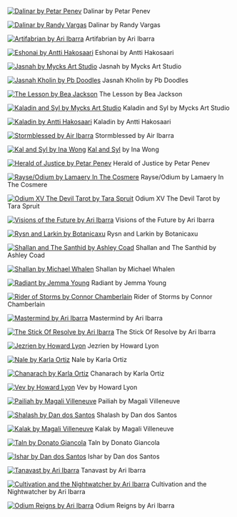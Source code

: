 [![Dalinar by Petar Penev](00_dalinar_by_petar_penev.jpg "Dalinar by Petar Penev")](https://raw.githubusercontent.com/buckmanc/Wallpapers/main/mobile/stormlight/00_dalinar_by_petar_penev.jpg)
Dalinar by Petar Penev

[![Dalinar by Randy Vargas](01_dalinar_by_randy_vargas.jpg "Dalinar by Randy Vargas")](https://raw.githubusercontent.com/buckmanc/Wallpapers/main/mobile/stormlight/01_dalinar_by_randy_vargas.jpg)
Dalinar by Randy Vargas

[![Artifabrian by Ari Ibarra](02_artifabrian_by_ari_ibarra.jpg "Artifabrian by Ari Ibarra")](https://raw.githubusercontent.com/buckmanc/Wallpapers/main/mobile/stormlight/02_artifabrian_by_ari_ibarra.jpg)
Artifabrian by Ari Ibarra

[![Eshonai by Antti Hakosaari](eshonai_by_antti_hakosaari.jpg "Eshonai by Antti Hakosaari")](https://raw.githubusercontent.com/buckmanc/Wallpapers/main/mobile/stormlight/eshonai_by_antti_hakosaari.jpg)
Eshonai by Antti Hakosaari

[![Jasnah by Mycks Art Studio](jasnah_by_mycks_art_studio.jpg "Jasnah by Mycks Art Studio")](https://raw.githubusercontent.com/buckmanc/Wallpapers/main/mobile/stormlight/jasnah_by_mycks_art_studio.jpg)
Jasnah by Mycks Art Studio

[![Jasnah Kholin by Pb Doodles](jasnah_kholin_by_pb_doodles.webp "Jasnah Kholin by Pb Doodles")](https://raw.githubusercontent.com/buckmanc/Wallpapers/main/mobile/stormlight/jasnah_kholin_by_pb_doodles.webp)
Jasnah Kholin by Pb Doodles

[![The Lesson by Bea Jackson](jasnah_the_lesson_by_bea_jackson.jpg "The Lesson by Bea Jackson")](https://raw.githubusercontent.com/buckmanc/Wallpapers/main/mobile/stormlight/jasnah_the_lesson_by_bea_jackson.jpg)
The Lesson by Bea Jackson

[![Kaladin and Syl by Mycks Art Studio](kaladin_and_syl_by_mycks_art_studio.jpg "Kaladin and Syl by Mycks Art Studio")](https://raw.githubusercontent.com/buckmanc/Wallpapers/main/mobile/stormlight/kaladin_and_syl_by_mycks_art_studio.jpg)
Kaladin and Syl by Mycks Art Studio

[![Kaladin by Antti Hakosaari](kaladin_by_antti_hakosaari.jpg "Kaladin by Antti Hakosaari")](https://raw.githubusercontent.com/buckmanc/Wallpapers/main/mobile/stormlight/kaladin_by_antti_hakosaari.jpg)
Kaladin by Antti Hakosaari

[![Stormblessed by Air Ibarra](kaladin_stormblessed_by_air_ibarra.jpg "Stormblessed by Air Ibarra")](https://raw.githubusercontent.com/buckmanc/Wallpapers/main/mobile/stormlight/kaladin_stormblessed_by_air_ibarra.jpg)
Stormblessed by Air Ibarra

[![Kal and Syl by Ina Wong](kal_and_syl_by_ina_wong.jpg "Kal and Syl by Ina Wong")](https://raw.githubusercontent.com/buckmanc/Wallpapers/main/mobile/stormlight/kal_and_syl_by_ina_wong.jpg)
[Kal and Syl](https://www.deviantart.com/inawong/art/Kal-and-Syl-699058325) by Ina Wong

[![Herald of Justice by Petar Penev](nale_herald_of_justice_by_petar_penev.jpg "Herald of Justice by Petar Penev")](https://raw.githubusercontent.com/buckmanc/Wallpapers/main/mobile/stormlight/nale_herald_of_justice_by_petar_penev.jpg)
Herald of Justice by Petar Penev

[![Rayse/Odium by Lamaery In The Cosmere](odium_rayse_by_lamaery_in_the_cosmere.jpg "Rayse/Odium by Lamaery In The Cosmere")](https://raw.githubusercontent.com/buckmanc/Wallpapers/main/mobile/stormlight/odium_rayse_by_lamaery_in_the_cosmere.jpg)
Rayse/Odium by Lamaery In The Cosmere

[![Odium XV The Devil Tarot by Tara Spruit](odium_xv_the_devil_tarot_by_tara_spruit.jpg "Odium XV The Devil Tarot by Tara Spruit")](https://raw.githubusercontent.com/buckmanc/Wallpapers/main/mobile/stormlight/odium_xv_the_devil_tarot_by_tara_spruit.jpg)
Odium XV The Devil Tarot by Tara Spruit

[![Visions of the Future by Ari Ibarra](renarin_visions_of_the_future_by_ari_ibarra.jpg "Visions of the Future by Ari Ibarra")](https://raw.githubusercontent.com/buckmanc/Wallpapers/main/mobile/stormlight/renarin_visions_of_the_future_by_ari_ibarra.jpg)
Visions of the Future by Ari Ibarra

[![Rysn and Larkin by Botanicaxu](rysn_and_larkin_by_botanicaxu.jpg "Rysn and Larkin by Botanicaxu")](https://raw.githubusercontent.com/buckmanc/Wallpapers/main/mobile/stormlight/rysn_and_larkin_by_botanicaxu.jpg)
Rysn and Larkin by Botanicaxu

[![Shallan and The Santhid by Ashley Coad](shallan_and_the_santhid_by_ashley_coad.png "Shallan and The Santhid by Ashley Coad")](https://raw.githubusercontent.com/buckmanc/Wallpapers/main/mobile/stormlight/shallan_and_the_santhid_by_ashley_coad.png)
Shallan and The Santhid by Ashley Coad

[![Shallan by Michael Whalen](shallan_by_michael_whalen.png "Shallan by Michael Whalen")](https://raw.githubusercontent.com/buckmanc/Wallpapers/main/mobile/stormlight/shallan_by_michael_whalen.png)
Shallan by Michael Whalen

[![Radiant by Jemma Young](shallan_radiant_by_jemma_young.jpg "Radiant by Jemma Young")](https://raw.githubusercontent.com/buckmanc/Wallpapers/main/mobile/stormlight/shallan_radiant_by_jemma_young.jpg)
Radiant by Jemma Young

[![Rider of Storms by Connor Chamberlain](stormfather_rider_of_storms_by_connor_chamberlain.jpg "Rider of Storms by Connor Chamberlain")](https://raw.githubusercontent.com/buckmanc/Wallpapers/main/mobile/stormlight/stormfather_rider_of_storms_by_connor_chamberlain.jpg)
Rider of Storms by Connor Chamberlain

[![Mastermind by Ari Ibarra](taravangian_mastermind_by_ari_ibarra.jpg "Mastermind by Ari Ibarra")](https://raw.githubusercontent.com/buckmanc/Wallpapers/main/mobile/stormlight/taravangian_mastermind_by_ari_ibarra.jpg)
Mastermind by Ari Ibarra

[![The Stick Of Resolve by Ari Ibarra](The_Stick_of_Resolve_by_Ari_Ibarra.jpg "The Stick Of Resolve by Ari Ibarra")](https://raw.githubusercontent.com/buckmanc/Wallpapers/main/mobile/stormlight/The_Stick_of_Resolve_by_Ari_Ibarra.jpg)
The Stick Of Resolve by Ari Ibarra

[![Jezrien by Howard Lyon](zh01_jezrien_by_howard_lyon.jpg "Jezrien by Howard Lyon")](https://raw.githubusercontent.com/buckmanc/Wallpapers/main/mobile/stormlight/zh01_jezrien_by_howard_lyon.jpg)
Jezrien by Howard Lyon

[![Nale by Karla Ortiz](zh02_nale_by_karla_ortiz.png "Nale by Karla Ortiz")](https://raw.githubusercontent.com/buckmanc/Wallpapers/main/mobile/stormlight/zh02_nale_by_karla_ortiz.png)
Nale by Karla Ortiz

[![Chanarach by Karla Ortiz](zh03_chanarach_by_karla_ortiz.png "Chanarach by Karla Ortiz")](https://raw.githubusercontent.com/buckmanc/Wallpapers/main/mobile/stormlight/zh03_chanarach_by_karla_ortiz.png)
Chanarach by Karla Ortiz

[![Vev by Howard Lyon](zh04_vev_by_howard_lyon.jpg "Vev by Howard Lyon")](https://raw.githubusercontent.com/buckmanc/Wallpapers/main/mobile/stormlight/zh04_vev_by_howard_lyon.jpg)
Vev by Howard Lyon

[![Pailiah by Magali Villeneuve](zh05_pailiah_by_magali_villeneuve.jpg "Pailiah by Magali Villeneuve")](https://raw.githubusercontent.com/buckmanc/Wallpapers/main/mobile/stormlight/zh05_pailiah_by_magali_villeneuve.jpg)
Pailiah by Magali Villeneuve

[![Shalash by Dan dos Santos](zh06_shalash_by_dan_dos_santos.png "Shalash by Dan dos Santos")](https://raw.githubusercontent.com/buckmanc/Wallpapers/main/mobile/stormlight/zh06_shalash_by_dan_dos_santos.png)
Shalash by Dan dos Santos

[![Kalak by Magali Villeneuve](zh08_kalak_by_magali_villeneuve.jpg "Kalak by Magali Villeneuve")](https://raw.githubusercontent.com/buckmanc/Wallpapers/main/mobile/stormlight/zh08_kalak_by_magali_villeneuve.jpg)
Kalak by Magali Villeneuve

[![Taln by Donato Giancola](zh09_taln_by_donato_giancola.jpg "Taln by Donato Giancola")](https://raw.githubusercontent.com/buckmanc/Wallpapers/main/mobile/stormlight/zh09_taln_by_donato_giancola.jpg)
Taln by Donato Giancola

[![Ishar by Dan dos Santos](zh10_ishar_by_dan_dos_santos.png "Ishar by Dan dos Santos")](https://raw.githubusercontent.com/buckmanc/Wallpapers/main/mobile/stormlight/zh10_ishar_by_dan_dos_santos.png)
Ishar by Dan dos Santos

[![Tanavast by Ari Ibarra](zz07_tanavast_by_ari_ibarra.jpg "Tanavast by Ari Ibarra")](https://raw.githubusercontent.com/buckmanc/Wallpapers/main/mobile/stormlight/zz07_tanavast_by_ari_ibarra.jpg)
Tanavast by Ari Ibarra

[![Cultivation and the Nightwatcher by Ari Ibarra](zz08_cultivation_and_the_nightwatcher_by_ari_ibarra.jpg "Cultivation and the Nightwatcher by Ari Ibarra")](https://raw.githubusercontent.com/buckmanc/Wallpapers/main/mobile/stormlight/zz08_cultivation_and_the_nightwatcher_by_ari_ibarra.jpg)
Cultivation and the Nightwatcher by Ari Ibarra

[![Odium Reigns by Ari Ibarra](zz09_odium_reigns_by_ari_ibarra.jpg "Odium Reigns by Ari Ibarra")](https://raw.githubusercontent.com/buckmanc/Wallpapers/main/mobile/stormlight/zz09_odium_reigns_by_ari_ibarra.jpg)
Odium Reigns by Ari Ibarra


